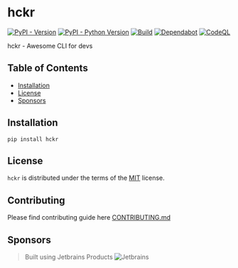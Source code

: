 # hckr
[![PyPI - Version](https://img.shields.io/pypi/v/hckr.svg)](https://pypi.org/project/hckr)
[![PyPI - Python Version](https://img.shields.io/pypi/pyversions/hckr.svg)](https://pypi.org/project/hckr)
[![Build](https://github.com/pateash/hckr/actions/workflows/build.yml/badge.svg)](https://github.com/pateash/hckr/actions/workflows/build.yml)
[![Dependabot](https://github.com/pateash/hckr/actions/workflows/dependabot/dependabot-updates/badge.svg)](https://github.com/pateash/hckr/actions/workflows/dependabot/dependabot-updates)
[![CodeQL](https://github.com/pateash/hckr/actions/workflows/github-code-scanning/codeql/badge.svg)](https://github.com/pateash/hckr/actions/workflows/github-code-scanning/codeql)

hckr - Awesome CLI for devs

## Table of Contents

- [Installation](#installation)
- [License](#license)
- [Sponsors](#sponsors)

## Installation

```console
pip install hckr
```

## License

`hckr` is distributed under the terms of the [MIT](https://spdx.org/licenses/MIT.html) license.

## Contributing
Please find contributing guide here [CONTRIBUTING.md](CONTRIBUTING.md)

## Sponsors
> Built using Jetbrains Products
![Jetbrains](https://www.jetbrains.com/company/brand/img/jetbrains_logo.png)

